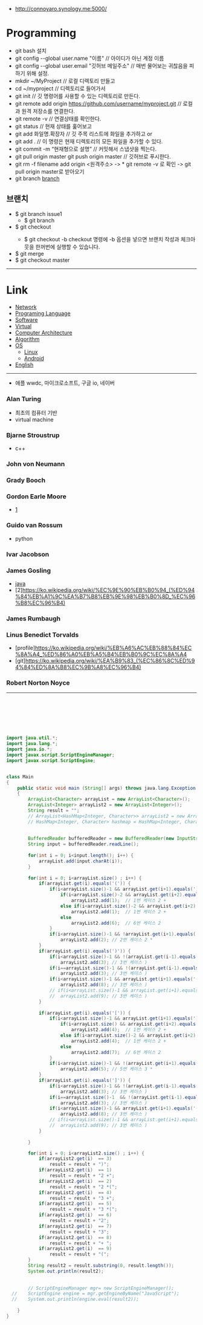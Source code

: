 - http://connoyaro.synology.me:5000/

# Programming
* git bash 설치
* git config --global user.name "이름"  // 아이디가 아닌 계정 이름
* git config --global user.email "깃허브 메일주소" // 매번 물어보는 귀찮음을 피하기 위해 설정. 
* mkdir ~/MyProject   // 로컬 디렉토리 만들고
* cd ~/myproject      // 디렉토리로 들어가서
* git init            // 깃 명령어를 사용할 수 있는 디렉토리로 만든다.
* git remote add origin https://github.com/username/myproject.git // 로컬과 원격 저장소를 연결한다.
* git remote -v // 연결상태를 확인한다.
* git status          // 현재 상태를 훑어보고
* git add 화일명.확장자  // 깃 주목 리스트에 화일을 추가하고 or
* git add .           // 이 명령은 현재 디렉토리의 모든 화일을 추가할 수 있다.
* git commit -m “현재형으로 설명” // 커밋해서 스냅샷을 찍는다.
* git pull origin master
git push origin master // 깃허브로 푸시한다.
* git rm -f filename add origin <원격주소>  -> * git remote -v 로 확인 -> git pull origin master로 받아오기
* git branch [branch](https://wayhome25.github.io/git/2017/07/08/git-first-pull-request-story/)

## 브랜치
* $ git branch issue1
	* $ git branch
* $ git checkout <branch>
	* $ git checkout -b <branch> checkout 명령에 -b 옵션을 넣으면 브랜치 작성과 체크아웃을 한꺼번에 실행할 수 있습니다.
* $ git merge <commit>
* $ git checkout master




---
# Link
 * [Network](./network/README.md)
 * [Programing Language](./PL/README.md)
 * [Software](./SW/README.md)
 * [Virtual](./virtual/README.md)
 * [Computer Architecture](./ComputerArchitecture/README.md)
 * [Algorithm](./Algorithm/README.md)
 * [OS](./OS/README.md)
   + [Linux](./OS/Linux/README.md)
   + [Android](./OS/Android/README.md)
* [English](./English/README.md)

---
* 애플 wwdc, 마이크로소프트, 구글 io, 네이버

### Alan Turing
* 최초의 컴퓨터 기반
* virtual machine

### Bjarne Stroustrup
* c++

### John von Neumann

### Grady Booch 

### Gordon Earle Moore
* [1](https://ko.wikipedia.org/wiki/%EA%B3%A0%EB%93%A0_%EB%AC%B4%EC%96%B4)

### Guido van Rossum
* python

### Ivar Jacobson
  

### James Gosling
* [java](https://namu.wiki/w/Java?from=JAVA)
* [2]https://ko.wikipedia.org/wiki/%EC%9E%90%EB%B0%94_(%ED%94%84%EB%A1%9C%EA%B7%B8%EB%9E%98%EB%B0%8D_%EC%96%B8%EC%96%B4)

### James Rumbaugh  

### Linus Benedict Torvalds
* [profile]https://ko.wikipedia.org/wiki/%EB%A6%AC%EB%88%84%EC%8A%A4_%ED%86%A0%EB%A5%B4%EB%B0%9C%EC%8A%A4
* [git]https://ko.wikipedia.org/wiki/%EA%B9%83_(%EC%86%8C%ED%94%84%ED%8A%B8%EC%9B%A8%EC%96%B4)

### Robert Norton Noyce



-----------
```java







import java.util.*;
import java.lang.*;
import java.io.*;
import javax.script.ScriptEngineManager;
import javax.script.ScriptEngine;


class Main
{
	public static void main (String[] args) throws java.lang.Exception
	{
		ArrayList<Character> arrayList = new ArrayList<Character>();
		ArrayList<Integer> arrayList2 = new ArrayList<Integer>();
		String result = "";
		// ArrayList<HashMap<Integer, Character>> arrayList2 = new ArrayList<HashMap<Integer, Character>>();
		// HashMap<Integer, Character> hashmap = HashMap<Integer, Character>();
		
		
		BufferedReader bufferedReader = new BufferedReader(new InputStreamReader(System.in));
		String input = bufferedReader.readLine();
		
		for(int i = 0; i<input.length(); i++) {
			arrayList.add(input.charAt(i));
		}
		
		for(int i = 0; i<arrayList.size() ; i++) {
			if(arrayList.get(i).equals('(')) {
				if(i<arrayList.size()-1 && arrayList.get(i+1).equals(')')) {
					if(i<arrayList.size()-2 && arrayList.get(i+2).equals('('))
						arrayList2.add(1);  // 1번 케이스 2 +
					else if(i<arrayList.size()-2 && arrayList.get(i+2).equals('['))
						arrayList2.add(1);  // 1번 케이스 2 +
					else 
						arrayList2.add(6);  // 6번 케이스 2
				}
				if(i<arrayList.size()-1 && !arrayList.get(i+1).equals(')'))
					arrayList2.add(2); // 2번 케이스 2 *
			}
			if(arrayList.get(i).equals(')')) {
				if(i<arrayList.size()-1 && !(arrayList.get(i-1).equals('(')))
					arrayList2.add(3); // 3번 케이스 )
				if(i==arrayList.size()-1 && !(arrayList.get(i-1).equals('(')))
					arrayList2.add(3); // 3번 케이스 )
				if(i<arrayList.size()-1 && arrayList.get(i+1).equals('('))
					arrayList2.add(8); // 3번 케이스 )
				// if(i<arrayList.size()-1 && arrayList.get(i+1).equals('['))
				// 	arrayList2.add(9); // 3번 케이스 )
			}
			
			if(arrayList.get(i).equals('[')) {
				if(i<arrayList.size()-1 && arrayList.get(i+1).equals(']')) {
					if(i<arrayList.size() && arrayList.get(i+2).equals('('))
						arrayList2.add(4);  // 1번 케이스 2 +
					else if(i<arrayList.size()-2 && arrayList.get(i+2).equals('['))
						arrayList2.add(4);  // 1번 케이스 2 +
					else 
						arrayList2.add(7);  // 6번 케이스 2
				}
				if(i<arrayList.size()-1 && !(arrayList.get(i+1).equals(']')))
					arrayList2.add(5); // 5번 케이스 3 *
			}
			if(arrayList.get(i).equals(']')) {
				if(i<arrayList.size()-1 && !(arrayList.get(i-1).equals('[')))
					arrayList2.add(3); // 3번 케이스 )
				if(i==arrayList.size()-1  && !(arrayList.get(i-1).equals('[')))
					arrayList2.add(3); // 3번 케이스 )
				if(i<arrayList.size()-1 && arrayList.get(i+1).equals('('))
					arrayList2.add(8); // 3번 케이스 )
				// if(i<arrayList.size()-1 && arrayList.get(i+1).equals('['))
				// 	arrayList2.add(9); // 3번 케이스 )
			}
			
		}

		for(int i = 0; i<arrayList2.size() ; i++) {
			if(arrayList2.get(i)  == 3)
				result = result + ")";
			if(arrayList2.get(i)  == 1)
				result = result + "2 +";
			if(arrayList2.get(i)  == 2)
				result = result + "2 *(";
			if(arrayList2.get(i)  == 4)
				result = result + "3 +";
			if(arrayList2.get(i)  == 5)
				result = result + "3 *(";
			if(arrayList2.get(i)  == 6)
				result = result + "2";
			if(arrayList2.get(i)  == 7)
				result = result + "3";
			if(arrayList2.get(i)  == 8)
				result = result + "+ ";
			if(arrayList2.get(i)  == 9)
				result = result + "(";
		}
		String result2 = result.substring(0, result.length());
		System.out.println(result2);
		
		
		// ScriptEngineManager mgr= new ScriptEngineManager();
  //  	ScriptEngine engine = mgr.getEngineByName("JavaScript");
  //  	System.out.println(engine.eval(result2));
		
	}
}










```


```
